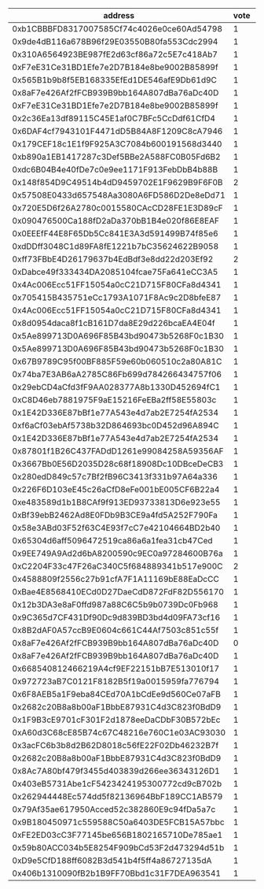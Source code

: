 address|vote|timestamp|signature
---|---|---|---
0xb1CBBBFD8317007585Cf74c4026e0ce60Ad54798|1|1601992185|0x81e175c5a6e0915005cc3ed7179e4c749dd00c3e15ad553b4f6567ccd636f9af6a7efaaf2a22efccdd745d36d286eb31b5022eea8b3a37dcb2915066eb1f054d1b
0x9de4dB116a678B96f29E03550B80fa553Cdc2994|1|1601992249|0x4e3cd8d34c8ad65c930e09de6279bd72b28b58d27e099c32eed0018b6923b03a5e6769c99cc8bb0288cfa2524f62c88d469b560ea9a9cf004c297386d726e6541b
0x310A6564923BE987fE2d63cf86a72c5E7c418Ab7|1|1601992260|0x78549c061daccb8e37d3ace1f16db48ba4d8cf5bc9251bd650359a9e7b2a752f428f5f304926afb2960829926a7b24102d48361b9244eee667b7b3435eef11421c
0xF7eE31Ce31BD1Efe7e2D7B184e8be9002B85899f|1|1601992361|0x8d7621bcd0fbd38c7b4d9638ad7fa3fe22d2107e40e1c6607e5154d3b1d021e2370b9b0803d4b3cfa967c5742ea18049e69a4fa0abfee1b69229aea1083308871c
0x565B1b9b8f5EB168335EfEd1DE546afE9Db61d9C|1|1601992445|0x7864bf6b271dbb3f2b4ed60620db36bfcca0d4ad524e0c303d1927fde4d04a583c776618b4697d771c6092528b92507985b79af353db634f9c3e3db04a1ee0ea1c
0x8aF7e426Af2fFCB939B9bb164A807dBa76aDc40D|1|1601992464|0xdc57746305d2aa09e82379e35e997abf6e65e47f00b686b662e95aac04be60b5225d0dcffb305be1cd9aee51186ad44a900f27b2edbe5da11afa75206fe4aa1b1b
0xF7eE31Ce31BD1Efe7e2D7B184e8be9002B85899f|1|1601992511|0x9e17456dfcf68cabdc26e695948eb0e89b7128f4f0134b7b876c6c4f9684759d07d20f4d6f6bdfd8337400a872815b9d04882a8aa97a44d9936a869c24fe73bd1c
0x2c36Ea13df89115C45E1af0C7BFc5CcDdf61CfD4|1|1601992535|0xb32bc1c8659d63e6fe2a57ee82bb5bcddea2c859f34b0b9bd9dc37828f7ff9365d6c33c6b99b1ad86ed347827d00c4aead63c2065169143cf869d656cb2ad60f1c
0x6DAF4cf7943101F4471dD5B84A8F1209C8cA7946|1|1601992574|0xdbcdf422d1e8af04e2f1432657e163f80900c1c78d8cfe6a682b815ca1c820a77df0ec25e3f2a20ec675b4e6699b313a289368f19a7a416f704776487ece364e1c
0x179CEF18c1E1f9F925A3C7084b600191568d3440|1|1601992712|0x6e69d0044ad9f468655fe2909409311a513b8df15a92c7aa15bcbcd786a1ad937cd611c9a70bf65bf924ceaa6abffd89c75f3863f9f7913b5b25e8673304bff61b
0xb890a1EB1417287c3Def5BBe2A588FC0B05Fd6B2|1|1601992717|0x90c184b4b80542f7c7a234471e8ba4f8d83cb3062943b75344b9874c8c3f741a6269cd65a75aa0ef93da4789da6acabc304c9d78abcd76c84b4e88063b176bdd1c
0xdc6B04B4e40fDe7c0e9ee1171F913FebDbB4b88B|1|1601992987|0xed3b3a78b0a4377b2ded86de3b0407b6b444e13cedfd61d5d8a938e18b1e018176e0021e468a747f044cb8a4949764dae763a956cc7e6762159dcd75305c518b1b
0x148f854D9C49514b4dD9459702E1F9629B9F6F0B|2|1601993191|0xb0c5e4cce58d2d5387940187b3866d54c098ee4cb11da7b70cd6abb07b0c68067b725e2b4dede3fff8da9741c5fbaaefe606f6cef4acad2a1a1e01f7f88276b01b
0x57508E0433d657548Aa3080A6FD586D2De8eDd71|1|1601993284|0xb3d773d81fc280cbcdd3388f6899d4ab13f131d49a1246e437702356feb525d67ddb9c4b204c37aaae2d90559da288b77eb11f3dede468859097e630880753661c
0x720E5D6f26A2780c0015580CAcCD28FE1E3D89cF|1|1601993286|0x2af943d8ee872c879d55d702f27a2efd24c3ae9e4438d95b1f080c9328ef567d043a627a2b32a49ef212a7ee59b1b2638402d2c4e81c3568b6bd29344facb55e1b
0x090476500Ca188fD2aDa370bB1B4e020f86E8EAF|1|1601993334|0x714f04508a8b9093e902347e6b14eb3dcc5276cd6b32de0a8978672bbcaba38866dbfcdc7a112ae9f34f55aa34ea8ba6e415155ae28ccf7523ebee0d5a658f4e1c
0x0EEEfF44E8F65Db5Cc841E3A3d591499B74f85e6|1|1601993391|0xd32e31359a61d93fc840d8ea3838877fee6e0d5001e00fd251004b487266e1921d1c07a966d8172905cc4cb490c9e621a0b0cea33c4ba593734556dccdd455fb1c
0xdDDff3048C1d89FA8fE1221b7bC35624622B9058|1|1601993488|0xb4f8785c592f6a7c3e1e74d35b34ac67dc76f829120505939da188629d3098bf594162c0f0106dd84ba7df382f645ea2e205270df2ca43a00cf63a312ae0dcef1c
0xff73FBbE4D26179637b4EdBdf3e8dd22d203Ef92|2|1601993523|0x6c73ebdab52787c704638493176d790db076802eb6372ed886a020f3f3f68feb7a54fbcfa2de4850da9da69c950b47b1baf9370d7419286b3dcc1661395eb2eb1b
0xDabce49f333434DA2085104fcae75Fa641eCC3A5|1|1601993938|0xc3db70b1bdc3e0ea7abbda837aff8b564c9474015856f19de627d08902fc7129521655718cfe9393c6a55247d3c8420e1e2c371cb49ed6e3a9b76e2865f78e541c
0x4Ac006Ecc51FF15054a0cC21D715F80CFa8d4341|1|1601994073|0x27132e9e55c6d6fc09ed29b800e8225b951fa2745b7f1b376a8405b2431b09a51d8c13f0ec6499ac9eeb27d7305ca0bb7e020da59255af0bb75e196746528add1b
0x705415B435751eCc1793A1071F8Ac9c2D8bfeE87|1|1601994096|0x074391e56172a7cb51dae7b83f16fc781e58ebf273343cb3c2365b8e2a41175841c1d2dbb363faf515703e35365f93c0289b1c7c25e800c80304de3180a32f251b
0x4Ac006Ecc51FF15054a0cC21D715F80CFa8d4341|1|1601994309|0xeb63459a4b8f18187cea63b18b0a4da0b53954c7e441ddad9a89e542b22124063984de97e2501b97852b66ab34d5ad35759bacbcfe4302aa44bc77ef369f649a1c
0x8d0954daca8f1cB161D7da8E29d226bcaEA4E04f|1|1601994917|0xb6652e5566616e19ff25dbb0bc28eae4b866d6f0eed62e91bb15c780b1f386650bcb57b14bf81816f8b8d03c14ff2cd03e2739ec809e4f00d3cd52c91a5d26b71c
0x5Ae899713D0A696F85B43bd90473b5268F0c1B30|1|1601995310|0x066b2ce5628d5132654e5e3ce04cb982af0f3f3a10746cf414b08151ebde04c271ffc84b7958fae5eb4acdf4a5542c308e3deac0d885cb3f180301f0fa91cc8a1b
0x5Ae899713D0A696F85B43bd90473b5268F0c1B30|1|1601995476|0x28aff2bb0db9ab4b50b0622af64487c2b3248b9f3757b144499ea1227c39bb1440bced1b32453b1fd4a33c212e54cfa364203e6bf5e404be56b95472cfd05d3c1b
0x67B9789C95f00BF885F59e60b060510c2a80A81C|1|1601995816|0x834c14e59d129f14b3c53919ec1d250f0f8eac688c63f6ee9ed1119c3367f1d255ef0359d2a9b0545f0951e7278f991c0e7f2d2c94a8486cf693d42c305109561b
0x74ba7E3AB6aA2785C86Fb699d784266434757f06|1|1601996937|0xfc8d13be85d5e5b755b2d1eca6a83f5fbbc6744889dbef54a13a87e4b68b12f503a7b05d19da663fbbd27d268f525dec78191a05d74eebef2729d0d652eebdba1b
0x29ebCD4aCfd3fF9AA028377A8b1330D452694fC1|1|1601997329|0xda42242474b9b17f3e42c304203b78d49c5e06b02b7d68ae55924402e35f92ff0a8317f7088dd14689e7937a081b6cb1121034abc47a2ec76005756db19b12e71b
0xC8D46eb7881975F9aE15216FeEBa2ff58E55803c|1|1601997384|0x3719da114022f5bf821977e5648494a45c97fe74030f8bd7c7c4c0418ec4d29c264e4f6037e7ffd6fb18264bfbdbefb88202418ad2f680760a586b3c9c1974781b
0x1E42D336E87bBf1e77A543e4d7ab2E7254fA2534|1|1601997566|0x1993ccd7f78459a54289e0728bbe4e2469be695c2154ae6eee8a2b3d3fabd8ef26e0d8632a46865052734b9ccbc1db0cb12ff91159dbdff7323edcfd76635c831c
0xf6aCf03ebAf5738b32D864693bc0D452d96A894C|1|1601997581|0x9cfc100d97a19e0e3a8f75a7332ccb162a796d65221a880f8a567343a7b495bb430308305e731d173057f42796b48ea8b0438a2cf4b60dc1ef08cf7dcfe19bb01c
0x1E42D336E87bBf1e77A543e4d7ab2E7254fA2534|1|1601997634|0x5ed29f41bdcd2eeab4d50faeb8cc728820636d837ecc4d2d0b50cf2f26cdbb477c7a302f79eee0a1dcc204cc5a1e2e9175ea011993703def51489f5cf9fc5b531b
0x87801f1B26C437FADdD1261e99084258A59356AF|1|1601997765|0xfdb170c457e0422e3258c75e896c3414b5f10270c27e2d36dfacf3f6a8a2c9943ff26d5f0a50694ae0649d7fcf1399b6649526a80ff88aac0f3df1dfdbe18dc31c
0x3667Bb0E56D2035D28c68f18908Dc10DBceDeCB3|1|1602000165|0xb66e39c7f0fa1926edd0b562ab93f5ca4d8a1691dafa23425a6a8a8ac68e596608ca1fdb19aa7f04a7256e1213421baeb035a70b743669c2c6c0d1c69650328b1c
0x280edD849c57c7Bf2fB96C3413f331b97A64a336|1|1602000518|0x035866c0fea8056348f1da12dffae106fcc38d7151285a51fb1983a65311264b49ec03746bed4380c7f9bae25f5a245da6d8a7697209e736ebe7170256c136ea1c
0x226F6D103eE45c26aCfD8eFe001bE005CF6B22a4|1|1602000592|0x1591ae2a4a9994ebe7b2815de7a092a0df3236e9abe387c0d17d6e71532603ff2dfd9f70932694a697ff7a1c8b4ebe6051e619a25e7c5b64fe50894bdbb6d4811b
0xe483589d1b1B8CAf9f913ED93733813D6e923e55|1|1602002109|0x6cdb2eaaa9e2ff2cd3b1e2f5661713e39b4354b81920912b144b66efa95b15c138f448f02ad26e382461c7ec24e20f29fdba309b0ac4cb92ddbe2a02e69985671c
0xBf39ebB2462Ad8E0FDb9B3CE9a4fd5A252F790Fa|1|1602004494|0xe7abe2438736fc150f2a1ba85004174fd80ce0ceba7f44f014f4cf98ce75b64024167509d06d38e0fd4bbe06a2babf878f86cafa1e1a371a9f6706cf22ee4ebb1b
0x58e3ABd03F52f63C4E93f7cC7e42104664BD2b40|1|1602004863|0x1c19b5af56f0da4022bed082e0063798adbe4fb33ef388585f7a1ff9dc529343474efd658fad2137ce382cdcdec7bce2583049caed5d3b1d77c9ff897ec2ff511c
0x65304d6aff5096472519ca86a6a1fea31cb47Ced|1|1602005297|0x68c18978196d2289faee4329a51ce4078342bb70c0cac7837bdc08e9409c13d268ac27e5ba2ab84e827347c9d39d9d54b9d266c44c074a3775a801e4a0bb2ad51b
0x9EE749A9Ad2d6bA8200590c9EC0a97284600B76a|1|1602005358|0xab23bc290080b91df90787e8af8079bbe0c31f85132fb615d966efaa66539af924d9f798eaccb60c20a08351e584716daeb84557cdae9e07d0bf4899014752851c
0xC2204F33c47F26aC340C5f684889341b517e900C|2|1602028943|0x927db5f871453db5f381404351e6215f26c194da96977d8aca0904eb0e17fa584ec013437bd6994674f0feddaadaf2c059170bf2976aecba2d8fe9c1ef227f921c
0x4588809f2556c27b91cfA7F1A11169bE88EaDcCC|1|1602030205|0x236956aac3e54effc15245467ff4b6d4f1c7e7960915dd92027c7293997d148f780bf6c06d7f3e32d6b187a64fef2a7fd2626233dc858a1b66747f215348d3e01b
0xBae4E8568410ECd0D27DaeCdD872FdF82D556170|1|1602035581|0x74fadebe599132cdc9651e310aa34fc0cc150f8c0f328c4a0b1a75f73f2443b918f81e8d2bc9842a49e7bf545bbed1804c502cc205fdde7bb7799e57ebdacc021c
0x12b3DA3e8aF0ffd987a88C6C5b9b0739Dc0Fb968|1|1602035594|0x1e21ace3e1bb8e19bd3734fe16a70fdf0e1d6193ad533b6b1576e223031987264ebf5d411838fd2d65d18d6279d619c82c76715ad5cb297740bfbae3ed5e88641c
0x9C365d7CF431Df90Dc9d839BD3bd4d09FA73cf16|1|1602036391|0x5efbbb31424da6f55d62060ed5023b11907d78b5c2de17e8baff62aebdea370d4e70cbe6e34acbff61ea2ff5db84bde58eabcc0ed055ab36e56caf79d82e28cd1b
0x8B2dAF0A57ccB9E0604c661C44Af7503c851c55f|1|1602037910|0x47e01cf6ff12ded17d0f73efd68e83c30640ab708bc5bb4fb32489c8adfc17535b98d93f95567f5775d534a9063f17cb5d70a706276113266bd434ce10f371771b
0x8aF7e426Af2fFCB939B9bb164A807dBa76aDc40D|0|1602038615|0x21bd47ed04ebd040e1d45162d46e52de14a56da7d0f40a16f1d96414cc342c7420639b79fdd95e174dfb2d627f03be494f87d7b80486cbe24d18dafaa033f5421b
0x8aF7e426Af2fFCB939B9bb164A807dBa76aDc40D|1|1602039238|0x5f87337af66124f1ffe076b77e57963055c0655808454dc8865ebae6d802623e439f435c2c4cffb38b85c108c37e27116a90853d403d57e8ef327d6a9f233a5b1b
0x668540812466219A4cf9EF22151bB7E513010f17|1|1602039392|0x13f4c6510e1fa846ae4c42d1e96cbedbc0ef9cf1055b4a77c510f81edd783eff0d46cdbc91a09340fd6a08883e254f1ba0ab968d250c0be8f95b35bba30e00781b
0x972723aB7C0121F8182B5f19a0015959fa776794|1|1602042147|0x8fda5107114fcc3e5c350acaa8bdbfc1bd9923692447b7784860c16999e0492463e24188cf350d5aa2f6100be6cbe242c8b5d0092d81c9bfe4f2481d8f35fe881c
0x6F8AEB5a1F9eba84CEd70A1bCdEe9d560Ce07aFB|1|1602042903|0xc9d492c896361c82929f44c17d746a0067fe94ad587c24d6c3b3de839ccc7f6e621a188a98cc86f32e719abd6dbac0aae2d81e3d1bfaba0106f715bd2cd5104a1c
0x2682c20B8a8b00aF1BbbE87931C4d3C823f0BdD9|1|1602049588|0x1f514702bfbb64bdf1ad064d221df87ca67520638878c987ec45164bf7110bcf0c61a901961540e5bb46f586e3cb6743f5d6fede1d9dbc3f0a30b15505ac2afc1c
0x1F9B3cE9701cF301F2d1878eeDaCDbF30B572bEc|1|1602050316|0xd54a17b98b9f7f43c3a45bae014bc608f8d0da8af14077d28dfb1599a47a1dfe3144f636052ef8e1199de76323821aac8db8596466863ce29cf237f64e1644431c
0xA60d3C68cE85B74c67C48216e760C1e03AC93030|1|1602052675|0x60ed5739dac67f5a220ade6eb436f6333f7aeb5fefd68447443336ab3facb32069cbf50ba014e611556da6cb81674fd82a73896ae373e78f29b56503bc9a432e1b
0x3acFC6b3b8d2B62D8018c56fE22F02Db46232B7f|1|1602052773|0xa49578deba815ee9a5e9b0cf8e1df82324a072f0edf11bdb3b4d39c97aa0846f5de80726a601bf0fc449b2e5a483307869e6632eab20025976c6027d027693341c
0x2682c20B8a8b00aF1BbbE87931C4d3C823f0BdD9|1|1602053180|0x4fffffa944e6db0bda03fead9b8a4ac1ab3fc80a36f722dd0fe8ceca827d685913820396fea192814c70aaa9186a37606be4d7ea9390e3ba92cfef0b7d422e041b
0x8Ac7A80bf479f3455d403839d266ee36343126D1|1|1602053396|0x3a713ffb301eefaba15a3dde4d0b31cd54289e95891b3cdedc92e415b32461f0748fc780ee5b8bbdd1f26991ca72d8010630a0da5eb822af40d845d3a22911861b
0x403eB5731Abe1cF5423424195300772cd9cB702b|1|1602053822|0x2839a246540749cdc3ea9a84821466eb05d842cf971f4084487f7a5d1f50ca484d279f328d457af5aae9b14da3dbd5c0b79dda27cbf0a608962c470d9249267f1b
0x262944448Ec574dd5f82136964BbF189CC1AB579|1|1602054770|0xf4225de14aa3a3866c70afb457ad1f4234881132fe1bdc1ae19091290e0006ca4fcc195fe91dc597463bd03f0997bf11b84f3823b0abdc4afc0edeba62c064b31b
0x79Af35ae617950Acced52c382860E9c94fDa5a7c|1|1602055657|0xa42b682c23ab195511f6b43233c8e931ae9b8b5b7fbf635f0a3e6f64f40428c80a65cbe5426efcd07ae9074c061f9856820ba5cb1d197219971483ae3a36f62b1b
0x9B180450971c559588C50a6403DE5FCB15A57bbc|1|1602056158|0xd2c3019d51966dd23f105138aa68b78bad93462cb97763472845abafd4c54103659e8541fad918e22475c657669468fa160eaec0ae41a3ce304e5a59f5279cd21c
0xFE2ED03cC3F77145be656B1802165710De785ae1|1|1602059726|0x40e5f23e2fd4a7d18696a5e2ca224fd50e66d8e6f70be57436fcb1c8c20bd8986e26cdb339cfc918bd91db2529c3daa1e342ddb04fad7663467ae46f4b2684511c
0x59b80ACC034b5E8254F909bCd53F2d473294d51b|1|1602060371|0xdb08fb49aec12a901058c5fae367ed17899045d68d509240589225eafb12a87c648098855c3a000831d354dc7a6b99cc4d41a692b2dde99e5bf3307a187bd7071c
0xD9e5CfD188ff6082B3d541b4f5ff4a86727135dA|1|1602065201|0x69639b76108adee0cefc2e1c54ad1d1913406e09ea3b249b90a5af59978b7fd916d9e8536fe91a1a3e446a12dcc735704088c1f622c0ea08c66a0fc5aaf34aee1c
0x406b1310090fB2b1B9FF70Bbd1c31F7DEA963541|1|1602070303|0xe583dd66a7a42aee369df124e3ebf0eddb122d7eedf85bbd13043a9da470056e356b4805e92da1bc32fe5cd36a6833e6a87d91863d9e6e5fc32d07c39a064b251b